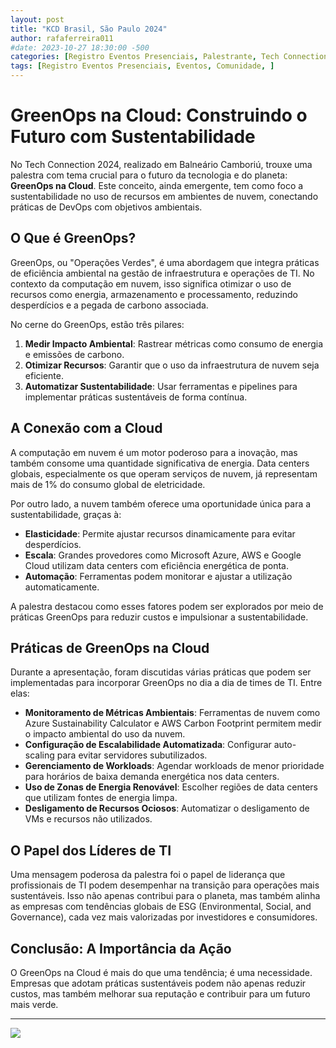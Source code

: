 ```yaml
---
layout: post
title: "KCD Brasil, São Paulo 2024"
author: rafaferreira011
#date: 2023-10-27 18:30:00 -500
categories: [Registro Eventos Presenciais, Palestrante, Tech Connection Balneário Camburiú]
tags: [Registro Eventos Presenciais, Eventos, Comunidade, ]
---
```


# GreenOps na Cloud: Construindo o Futuro com Sustentabilidade

No Tech Connection 2024, realizado em Balneário Camboriú, trouxe uma palestra com tema crucial para o futuro da tecnologia e do planeta: **GreenOps na Cloud**. Este conceito, ainda emergente, tem como foco a sustentabilidade no uso de recursos em ambientes de nuvem, conectando práticas de DevOps com objetivos ambientais.

## O Que é GreenOps?

GreenOps, ou "Operações Verdes", é uma abordagem que integra práticas de eficiência ambiental na gestão de infraestrutura e operações de TI. No contexto da computação em nuvem, isso significa otimizar o uso de recursos como energia, armazenamento e processamento, reduzindo desperdícios e a pegada de carbono associada.

No cerne do GreenOps, estão três pilares:
1. **Medir Impacto Ambiental**: Rastrear métricas como consumo de energia e emissões de carbono.
2. **Otimizar Recursos**: Garantir que o uso da infraestrutura de nuvem seja eficiente.
3. **Automatizar Sustentabilidade**: Usar ferramentas e pipelines para implementar práticas sustentáveis de forma contínua.

## A Conexão com a Cloud

A computação em nuvem é um motor poderoso para a inovação, mas também consome uma quantidade significativa de energia. Data centers globais, especialmente os que operam serviços de nuvem, já representam mais de 1% do consumo global de eletricidade.

Por outro lado, a nuvem também oferece uma oportunidade única para a sustentabilidade, graças à:
- **Elasticidade**: Permite ajustar recursos dinamicamente para evitar desperdícios.
- **Escala**: Grandes provedores como Microsoft Azure, AWS e Google Cloud utilizam data centers com eficiência energética de ponta.
- **Automação**: Ferramentas podem monitorar e ajustar a utilização automaticamente.

A palestra destacou como esses fatores podem ser explorados por meio de práticas GreenOps para reduzir custos e impulsionar a sustentabilidade.

## Práticas de GreenOps na Cloud

Durante a apresentação, foram discutidas várias práticas que podem ser implementadas para incorporar GreenOps no dia a dia de times de TI. Entre elas:

- **Monitoramento de Métricas Ambientais**: Ferramentas de nuvem como Azure Sustainability Calculator e AWS Carbon Footprint permitem medir o impacto ambiental do uso da nuvem.
- **Configuração de Escalabilidade Automatizada**: Configurar auto-scaling para evitar servidores subutilizados.
- **Gerenciamento de Workloads**: Agendar workloads de menor prioridade para horários de baixa demanda energética nos data centers.
- **Uso de Zonas de Energia Renovável**: Escolher regiões de data centers que utilizam fontes de energia limpa.
- **Desligamento de Recursos Ociosos**: Automatizar o desligamento de VMs e recursos não utilizados.

## O Papel dos Líderes de TI

Uma mensagem poderosa da palestra foi o papel de liderança que profissionais de TI podem desempenhar na transição para operações mais sustentáveis. Isso não apenas contribui para o planeta, mas também alinha as empresas com tendências globais de ESG (Environmental, Social, and Governance), cada vez mais valorizadas por investidores e consumidores.

## Conclusão: A Importância da Ação

O GreenOps na Cloud é mais do que uma tendência; é uma necessidade. Empresas que adotam práticas sustentáveis podem não apenas reduzir custos, mas também melhorar sua reputação e contribuir para um futuro mais verde. 



---

![](https://stoblobcertificados011.blob.core.windows.net/imagens-blog/posts/Logo2.png)

